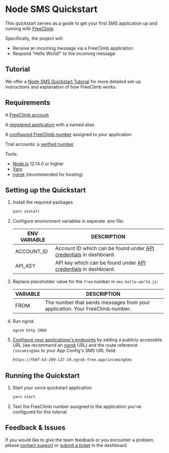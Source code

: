 # Node SMS Quickstart

This quickstart serves as a guide to get your first SMS application up and running with [FreeClimb](https://docs.freeclimb.com/docs/how-freeclimb-works).

Specifically, the project will:

- Receive an incoming message via a FreeClimb application
- Respond "Hello World!" to the incoming message

## Tutorial

We offer a [Node SMS Quickstart Tutorial](https://docs.freeclimb.com/docs/nodejs-messaging-quickstart) for more detailed set-up instructions and explanation of how FreeClimb works.

## Requirements

A [FreeClimb account](https://www.freeclimb.com/dashboard/signup/)

A [registered application](https://docs.freeclimb.com/docs/registering-and-configuring-an-application#register-an-app) with a named alias

A [configured FreeClimb number](https://docs.freeclimb.com/docs/getting-and-configuring-a-freeclimb-number) assigned to your application

Trial accounts: a [verified number](https://docs.freeclimb.com/docs/using-your-trial-account#verifying-outbound-numbers)

Tools:

- [Node.js](https://nodejs.org/en/download/) 12.14.0 or higher
- [Yarn](https://yarnpkg.com/en/)
- [ngrok](https://ngrok.com/download) (recommended for hosting)

## Setting up the Quickstart

1. Install the required packages

   ```bash
   yarn install
   ```

2. Configure environment variables in seperate .env file:

   | ENV VARIABLE | DESCRIPTION                                                                                                                            |
   | ------------ | -------------------------------------------------------------------------------------------------------------------------------------- |
   | ACCOUNT_ID   | Account ID which can be found under [API credentials](https://www.freeclimb.com/dashboard/portal/account/authentication) in dashboard. |
   | API_KEY      | API key which can be found under [API credentials](https://www.freeclimb.com/dashboard/portal/account/authentication) in dashboard.    |

3. Replace placeholder value for the `from` number in `sms-hello-world.js`:

   | VARIABLE | DESCRIPTION                                                                  |
   | -------- | ---------------------------------------------------------------------------- |
   | FROM     | The number that sends messages from your application. Your FreeClimb number. |

4. Run ngrok

   ```
   ngrok http 3000
   ```

5. [Configure your applications's endpoints](https://docs.freeclimb.com/docs/registering-and-configuring-an-application#configure-your-application) by adding a publicly accessible URL (we recommend an [ngrok](https://ngrok.com/download) URL) and the route reference `/incomingSms` to your App Config's SMS URL field:

   ```bash
   https://fb6f-63-209-137-19.ngrok-free.app/incomingSms
   ```

## Running the Quickstart

1. Start your voice quickstart application

   ```bash
   yarn start
   ```

2. Text the FreeClimb number assigned to the application you've configured for this tutorial

## Feedback & Issues

If you would like to give the team feedback or you encounter a problem, please [contact support](https://www.freeclimb.com/support/) or [submit a ticket](https://freeclimb.com/dashboard/portal/support) in the dashboard.

